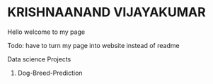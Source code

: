 # KRISHNAANAND VIJAYAKUMAR

Hello welcome to my page

Todo:
have to turn my page into website instead of readme

Data science Projects

  1. Dog-Breed-Prediction
